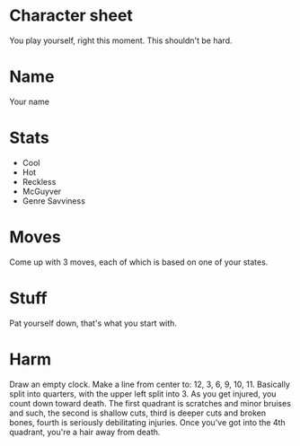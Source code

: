 # Character sheet

You play yourself, right this moment. This shouldn't be hard.

# Name

Your name

# Stats

- Cool
- Hot
- Reckless
- McGuyver
- Genre Savviness

# Moves

Come up with 3 moves, each of which is based on one of your states.

# Stuff

Pat yourself down, that's what you start with.

# Harm

Draw an empty clock. Make a line from center to: 12, 3, 6, 9, 10, 11. Basically
split into quarters, with the upper left split into 3. As you get injured, you
count down toward death. The first quadrant is scratches and minor bruises and
such, the second is shallow cuts, third is deeper cuts and broken bones, fourth
is seriously debilitating injuries. Once you've got into the 4th quadrant,
you're a hair away from death. 
